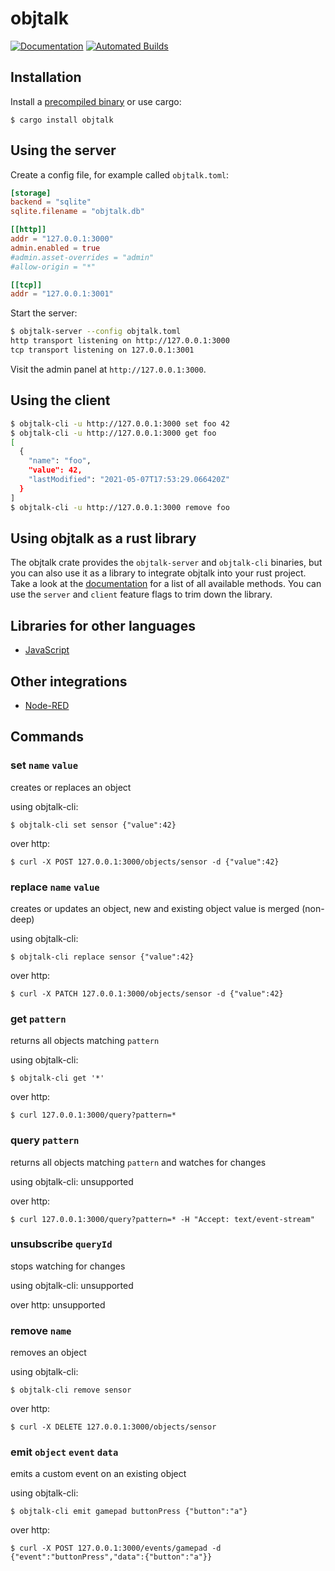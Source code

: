 # objtalk

[![Documentation](https://docs.rs/objtalk/badge.svg)](https://docs.rs/objtalk)
[![Automated Builds](https://github.com/objtalk/objtalk/actions/workflows/build.yaml/badge.svg)](https://github.com/objtalk/objtalk/actions/workflows/build.yaml)

## Installation

Install a [precompiled binary](https://github.com/objtalk/objtalk/releases) or use cargo:

```
$ cargo install objtalk
```

## Using the server

Create a config file, for example called `objtalk.toml`:

```toml
[storage]
backend = "sqlite"
sqlite.filename = "objtalk.db"

[[http]]
addr = "127.0.0.1:3000"
admin.enabled = true
#admin.asset-overrides = "admin"
#allow-origin = "*"

[[tcp]]
addr = "127.0.0.1:3001"
```

Start the server:

```sh
$ objtalk-server --config objtalk.toml
http transport listening on http://127.0.0.1:3000
tcp transport listening on 127.0.0.1:3001
```

Visit the admin panel at `http://127.0.0.1:3000`.

## Using the client

```sh
$ objtalk-cli -u http://127.0.0.1:3000 set foo 42
$ objtalk-cli -u http://127.0.0.1:3000 get foo
[
  {
    "name": "foo",
    "value": 42,
    "lastModified": "2021-05-07T17:53:29.066420Z"
  }
]
$ objtalk-cli -u http://127.0.0.1:3000 remove foo
```

## Using objtalk as a rust library

The objtalk crate provides the `objtalk-server` and `objtalk-cli` binaries, but you can also use it as a library to integrate objtalk into your rust project. Take a look at the [documentation](https://docs.rs/objtalk) for a list of all available methods. You can use the `server` and `client` feature flags to trim down the library.

## Libraries for other languages

- [JavaScript](https://www.npmjs.com/package/objtalk)

## Other integrations

- [Node-RED](https://flows.nodered.org/node/node-red-contrib-objtalk)

## Commands

### set `name` `value`

creates or replaces an object

using objtalk-cli:

```
$ objtalk-cli set sensor {"value":42}
```

over http:

```
$ curl -X POST 127.0.0.1:3000/objects/sensor -d {"value":42}
```

### replace `name` `value`

creates or updates an object, new and existing object value is merged (non-deep)

using objtalk-cli: 

```
$ objtalk-cli replace sensor {"value":42}
```

over http:

```
$ curl -X PATCH 127.0.0.1:3000/objects/sensor -d {"value":42}
```

### get `pattern`

returns all objects matching `pattern`

using objtalk-cli:

```
$ objtalk-cli get '*'
```

over http:

```
$ curl 127.0.0.1:3000/query?pattern=*
```

### query `pattern`

returns all objects matching `pattern` and watches for changes

using objtalk-cli: unsupported

over http:

```
$ curl 127.0.0.1:3000/query?pattern=* -H "Accept: text/event-stream"
```

### unsubscribe `queryId`

stops watching for changes

using objtalk-cli: unsupported

over http: unsupported

### remove `name`

removes an object

using objtalk-cli:

```
$ objtalk-cli remove sensor
```

over http:

```
$ curl -X DELETE 127.0.0.1:3000/objects/sensor
```

### emit `object` `event` `data`

emits a custom event on an existing object

using objtalk-cli: 

```
$ objtalk-cli emit gamepad buttonPress {"button":"a"}
```

over http:

```
$ curl -X POST 127.0.0.1:3000/events/gamepad -d {"event":"buttonPress","data":{"button":"a"}}
```

